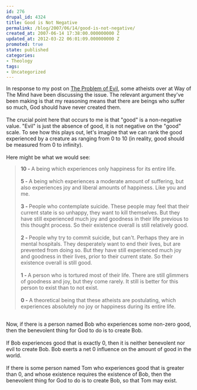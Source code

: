 ```yaml
---
id: 276
drupal_id: 4324
title: Good is Not Negative
permalink: /blog/2007/06/14/good-is-not-negative/
created_at: 2007-06-14 17:38:00.000000000 Z
updated_at: 2012-03-22 06:01:09.000000000 Z
promoted: true
state: published
categories:
- Theology
tags:
- Uncategorized
---
```

In response to my post on <a href="http://emergentchristian.blogspot.com/2007/05/problem-of-evil-part-1-unanswered.html">The Problem of Evil</a>, some atheists over at Way of The Mind have been discussing the issue. The relevant argument they've been making is that my reasoning means that there are beings who suffer so much, God should have never created them.<br /><br />The crucial point here that occurs to me is that "good" is a non-negative value. "Evil" is just the absence of good, it is not negative on the "good" scale. To see how this plays out, let's imagine that we can rank the good experienced by a creature as ranging from 0 to 10 (in reality, good should be measured from 0 to infinity).<br /><br />Here might be what we would see:<br /><blockquote><span style="font-weight: bold;">10 - </span>A being which experiences only happiness for its entire life.<br /><br /><span style="font-weight: bold;">5 - </span>A being which experiences a moderate amount of suffering, but also experiences joy and liberal amounts of happiness. Like you and me.<br /><br /><span style="font-weight: bold;">3 - </span>People who contemplate suicide. These people may feel that their current state is so unhappy, they want to kill themselves. But they have still experienced much joy and goodness in their life previous to this thought process. So their existence overall is still relatively good.<br /><br /><span style="font-weight: bold;">2 - </span>People why try to commit suicide, but can't. Perhaps they are in mental hospitals. They desperately want to end their lives, but are prevented from doing so. But they have still experienced much joy and goodness in their lives, prior to their current state. So their existence overall is still good.<br /><br /><span style="font-weight: bold;">1 - </span>A person who is tortured most of their life. There are still glimmers of goodness and joy, but they come rarely. It still is better for this person to exist than to not exist.<br /><br /><span style="font-weight: bold;">0 - </span>A theoretical being that these atheists are postulating, which experiences absolutely no joy or happiness during its entire life.</blockquote><br />Now, if there is a person named Bob who experiences some non-zero good, then the benevolent thing for God to do is to create Bob.<br /><br />If Bob experiences good that is exactly 0, then it is neither benevolent nor evil to create Bob. Bob exerts a net 0 influence on the amount of good in the world.<br /><br />If there is some person named Tom who experiences good that is greater than 0, and whose existence requires the existence of Bob, then the benevolent thing for God to do is to create Bob, so that Tom may exist.
